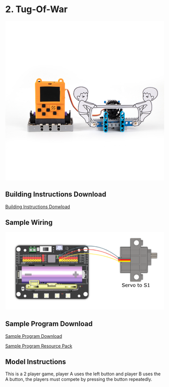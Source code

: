 # 2. Tug-Of-War

![](../../images/tugofwar1.jpg)

## Building Instructions Download

[Building Instructions Donwload](https://bit.ly/AIHealthCareSetBuildingGuide)

## Sample Wiring

![](../../images/tugofwar_wire.png)

## Sample Program Download

[Sample Program Download](https://makecode.com/_hfm1J9JMs8EA)

[Sample Program Resource Pack](https://bit.ly/AIHealthCareSetHex)

## Model Instructions

This is a 2 player game, player A uses the left button and player B uses the A button, the players must compete by pressing the button repeatedly.